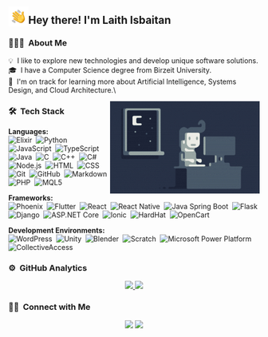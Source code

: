 <img alt="HandWave" src="./assets/Hand%20Wave.gif" width='40' align="left"/><h2>Hey there! I'm Laith Isbaitan</h2>

<!-- ## 👋 &nbsp;Hey there! I'm Aditya -->

### 👨🏻‍💻 &nbsp;About Me

💡 &nbsp;I like to explore new technologies and develop unique software solutions.\
🎓 &nbsp;I have a Computer Science degree from Birzeit University.\
🌱 &nbsp;I'm on track for learning more about Artificial Intelligence, Systems Design, and Cloud Architecture.\

<img alt="Night Coding" src="./assets/Night-Coding.gif" align="right"/>

### 🛠 &nbsp;Tech Stack

**Languages:**\
![Elixir](https://img.shields.io/badge/-Elixir-05122A?style=flat&logo=elixir)&nbsp;
![Python](https://img.shields.io/badge/-Python-05122A?style=flat&logo=python)&nbsp;
![JavaScript](https://img.shields.io/badge/-JavaScript-05122A?style=flat&logo=javascript)&nbsp;
![TypeScript](https://img.shields.io/badge/-TypeScript-05122A?style=flat&logo=typescript)&nbsp;
![Java](https://img.shields.io/badge/-Java-05122A?style=flat&logo=Java&logoColor=FFA518)&nbsp;
![C](https://img.shields.io/badge/-C-05122A?style=flat&logo=C&logoColor=A8B9CC)&nbsp;
![C++](https://img.shields.io/badge/-C++-05122A?style=flat&logo=C%2B%2B&logoColor=00599C)&nbsp;
![C#](https://img.shields.io/badge/-C%23-05122A?style=flat&logo=c-sharp&logoColor=239120)&nbsp;
![Node.js](https://img.shields.io/badge/-Node.js-05122A?style=flat&logo=node.js)&nbsp;
![HTML](https://img.shields.io/badge/-HTML-05122A?style=flat&logo=HTML5)&nbsp;
![CSS](https://img.shields.io/badge/-CSS-05122A?style=flat&logo=CSS3&logoColor=1572B6)&nbsp;
![Git](https://img.shields.io/badge/-Git-05122A?style=flat&logo=git)&nbsp;
![GitHub](https://img.shields.io/badge/-GitHub-05122A?style=flat&logo=github)&nbsp;
![Markdown](https://img.shields.io/badge/-Markdown-05122A?style=flat&logo=markdown)
![PHP](https://img.shields.io/badge/-PHP-05122A?style=flat&logo=php&logoColor=777BB4)&nbsp;
![MQL5](https://img.shields.io/badge/-MQL5-05122A?style=flat&logo=mql5)&nbsp;

**Frameworks:**\
![Phoenix](https://img.shields.io/badge/-Phoenix-05122A?style=flat&logo=elixir&logoColor=FF5722)&nbsp;
![Flutter](https://img.shields.io/badge/-Flutter-05122A?style=flat&logo=flutter)&nbsp;
![React](https://img.shields.io/badge/-React-05122A?style=flat&logo=react)&nbsp;
![React Native](https://img.shields.io/badge/-React%20Native-05122A?style=flat&logo=react)&nbsp;
![Java Spring Boot](https://img.shields.io/badge/-Spring%20Boot-05122A?style=flat&logo=spring)&nbsp;
![Flask](https://img.shields.io/badge/-Flask-05122A?style=flat&logo=flask)&nbsp;
![Django](https://img.shields.io/badge/-Django-05122A?style=flat&logo=django&logoColor=092E20)&nbsp;
![ASP.NET Core](https://img.shields.io/badge/-ASP.NET%20Core-05122A?style=flat&logo=.net)&nbsp;
![Ionic](https://img.shields.io/badge/-Ionic-05122A?style=flat&logo=ionic)&nbsp;
![HardHat](https://img.shields.io/badge/-HardHat-05122A?style=flat&logo=hardhat)&nbsp;
![OpenCart](https://img.shields.io/badge/-OpenCart-05122A?style=flat&logo=opencart)&nbsp;

**Development Environments:**\
![WordPress](https://img.shields.io/badge/-WordPress-05122A?style=flat&logo=wordpress)&nbsp;
![Unity](https://img.shields.io/badge/-Unity-05122A?style=flat&logo=unity&logoColor=FFFFFF)&nbsp;
![Blender](https://img.shields.io/badge/-Blender-05122A?style=flat&logo=blender)&nbsp;
![Scratch](https://img.shields.io/badge/-Scratch-05122A?style=flat&logo=scratch)&nbsp;
![Microsoft Power Platform](https://img.shields.io/badge/-Microsoft%20Power%20Platform-05122A?style=flat&logo=microsoft-power-bi)&nbsp;
![CollectiveAccess](https://img.shields.io/badge/-CollectiveAccess-05122A?style=flat)&nbsp;

### ⚙️ &nbsp;GitHub Analytics

<p align="center">
<a href="https://github.com/AVS1508">
  <img height="180em" src="https://github-readme-stats-eight-theta.vercel.app/api?username=laithisbaitan&show_icons=true&theme=algolia&include_all_commits=true&count_private=true"/>
  <img height="180em" src="https://github-readme-stats-eight-theta.vercel.app/api/top-langs/?username=laithisbaitan&layout=compact&langs_count=8&theme=algolia"/>
</a>
</p>

### 🤝🏻 &nbsp;Connect with Me

<p align="center">
<a href="https://www.linkedin.com/in/laith-isbaitan-91172218b/"><img src="https://img.shields.io/badge/-Laith%20Isbaitan-0077B5?style=flat&logo=Linkedin&logoColor=white"/></a>
<a href="mailto:laith.isbaitan@gmail.com"><img src="https://img.shields.io/badge/-laith.isbaitan@gmail.com-D14836?style=flat&logo=Gmail&logoColor=white"/></a>
</p>
